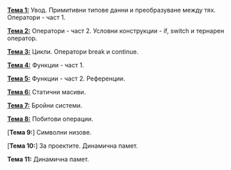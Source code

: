 [**Тема 1:**](https://github.com/ElenaGinkova/IntroductionToProgramming/blob/main/Pract01/Readme.md) Увод. Примитивни типове данни и преобразуване между тях. Оператори - част 1.

[**Тема 2:**](https://github.com/ElenaGinkova/IntroductionToProgramming/blob/main/Pract02/Readme.md) Оператори - част 2. Условни конструкции - if, switch и тернарен оператор.

[**Тема 3:**](https://github.com/ElenaGinkova/IntroductionToProgramming/blob/main/Pract03/Readme.md) Цикли. Оператори break и continue.

[**Тема 4:**](https://github.com/ElenaGinkova/IntroductionToProgramming/blob/main/Pract04/Readme.md) Функции - част 1.

[**Тема 5:**](https://github.com/ElenaGinkova/IntroductionToProgramming/blob/main/Pract05/Readme.md) Функции - част 2. Референции.

[**Тема 6:**](https://github.com/ElenaGinkova/IntroductionToProgramming/blob/main/Pract06/Readme.md) Статични масиви.

[**Тема 7:**](https://github.com/ElenaGinkova/IntroductionToProgramming/blob/main/Pract07/Readme.md) Бройни системи.

[**Тема 8:**](https://github.com/ElenaGinkova/IntroductionToProgramming/blob/main/Pract08/Readme.md) Побитови операции.

[**Тема 9:**] Символни низове.

[**Тема 10:**] За проектите. Динамична памет. 

**Тема 11:** Динамична памет.
